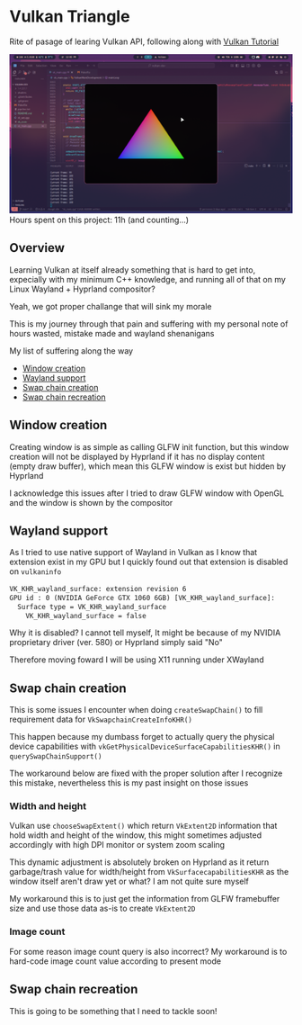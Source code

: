 # Vulkan Triangle

Rite of pasage of learing Vulkan API, following along with [Vulkan Tutorial](https://vulkan-tutorial.com)

![Vulkan Triangle](markdown/66jJRSG.png)
Hours spent on this project: 11h (and counting...)

## Overview

Learning Vulkan at itself already something that is hard to get into, expecially with my minimum C++ knowledge, and running all of that on my Linux Wayland + Hyprland compositor?

Yeah, we got proper challange that will sink my morale

This is my journey through that pain and suffering with my personal note of hours wasted, mistake made and wayland shenanigans

My list of suffering along the way

- [Window creation](#window-creation)
- [Wayland support](#wayland-support)
- [Swap chain creation](#swap-chain-creation)
- [Swap chain recreation](#swap-chain-recreation)

## Window creation

Creating window is as simple as calling GLFW init function, but this window creation will not be displayed by Hyprland if it has no display content (empty draw buffer), which mean this GLFW window is exist but hidden by Hyprland

I acknowledge this issues after I tried to draw GLFW window with OpenGL and the window is shown by the compositor

## Wayland support

As I tried to use native support of Wayland in Vulkan as I know that extension exist in my GPU but I quickly found out that extension is disabled on `vulkaninfo`

```text
VK_KHR_wayland_surface: extension revision 6
GPU id : 0 (NVIDIA GeForce GTX 1060 6GB) [VK_KHR_wayland_surface]:
  Surface type = VK_KHR_wayland_surface
    VK_KHR_wayland_surface = false
```

Why it is disabled? I cannot tell myself, It might be because of my NVIDIA proprietary driver (ver. 580) or Hyprland simply said "No"

Therefore moving foward I will be using X11 running under XWayland

## Swap chain creation

This is some issues I encounter when doing `createSwapChain()` to fill requirement data for `VkSwapchainCreateInfoKHR()`

This happen because my dumbass forget to actually query the physical device capabilities with `vkGetPhysicalDeviceSurfaceCapabilitiesKHR()` in `querySwapChainSupport()`

The workaround below are fixed with the proper solution after I recognize this mistake, nevertheless this is my past insight on those issues

### Width and height

Vulkan use `chooseSwapExtent()` which return `VkExtent2D` information that hold width and height of the window, this might sometimes adjusted accordingly with high DPI monitor or system zoom scaling

This dynamic adjustment is absolutely broken on Hyprland as it return garbage/trash value for width/height from `VkSurfacecapabilitiesKHR` as the window itself aren't draw yet or what? I am not quite sure myself

My workaround this is to just get the information from GLFW framebuffer size and use those data as-is to create `VkExtent2D`

### Image count

For some reason image count query is also incorrect? My workaround is to hard-code image count value according to present mode

## Swap chain recreation

This is going to be something that I need to tackle soon!
